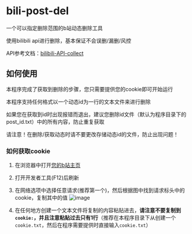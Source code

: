 # bili-post-del

一个可以指定删除范围的b站动态删除工具

使用bilibili api进行删除，基本保证不会误删/漏删/风控

API参考文档：[bilibili-API-collect](https://socialsisteryi.github.io/bilibili-API-collect/)

## 如何使用

本程序完成了获取到删除的步骤，您只需要提供您的cookie即可开始运行

本程序支持任何格式以一个动态id为一行的文本文件来进行删除

如果您在获取到id时出现报错而退出，建议您删除id文件（默认为程序目录下的post_id.txt）中的所有内容，防止重复获取

请注意！在删除/获取动态时请不要更改存储动态id的文件，防止出现问题！

### 如何获取cookie

1. 在浏览器中打开[您的b站主页](https://space.bilibili.com/)
2. 打开开发者工具(F12)后刷新
3. 在网络选项中选择任意请求(推荐第一个)，然后根据图中找到请求标头中的cookie，复制其中的值
   ![image](https://github.com/user-attachments/assets/f3ab6f85-6d05-4adb-b424-04b81caf5935)

4. 在任何地方创建一个文本文件将复制的内容粘贴进去，**请注意不要复制到`cookie:`，并且注意粘贴过去只有1行**（推荐在本程序目录下从创建一个`cookie.txt`，然后在程序需要提供时直接输入`cookie.txt`）

